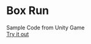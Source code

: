 # Box Run
Sample Code from Unity Game
<br>
<a href="http://www.niksingh.net/downloads/Boxrun.zip">Try it out</a>
